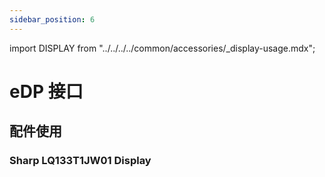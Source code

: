 ```yaml
---
sidebar_position: 6
---
```


import DISPLAY from "../../../../common/accessories/\_display-usage.mdx";

# eDP 接口

## 配件使用

### Sharp LQ133T1JW01 Display

<DISPLAY product="Radxa CM3 IO Board" display_connection_img="/img/cm3/cm3-io-edp-display.webp" model="radxa-cm3-io" rsetup_path="../../radxa-os/rsetup#overlays" display_name="Sharp LQ133T1JW01 Display" overlays_title="Enable Sharp LQ133T1JW01 Display" />
